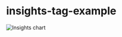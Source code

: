 # insights-tag-example

![Insights chart](https://insights-tag.herokuapp.com/prActivity.png?repo=levindixon/insights-tag-example&groupBy=minute&period=30)
